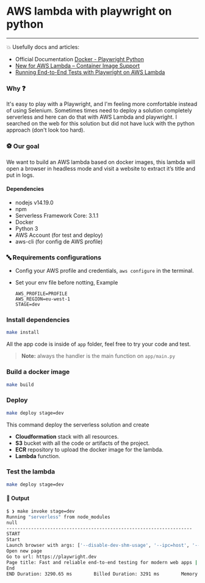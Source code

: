 # AWS lambda with playwright on python
____________________

💥 Usefully docs and articles:

- Official Documentation [Docker - Playwright Python](https://playwright.dev/python/docs/docker)
- [New for AWS Lambda – Container Image Support](https://aws.amazon.com/es/blogs/aws/new-for-aws-lambda-container-image-support/)
- [Running End-to-End Tests with Playwright on AWS Lambda](https://www.larihaataja.com/running-e2e-tests-playwright-aws-lambda#write-comment)

### Why ❓

It's easy to play with a Playwright, and I'm feeling more comfortable instead of using Selenium. Sometimes times need to
deploy a solution completely serverless and here can do that with AWS Lambda and playwright. I searched on the web for 
this solution but did not have luck with the python approach (don't look too hard).

### ⚽ Our goal

We want to build an AWS lambda based on docker images, this lambda will open a browser in headless mode and visit a 
website to extract it’s title and put in logs.

#### Dependencies

- nodejs v14.19.0
- npm
- Serverless Framework Core: 3.1.1
- Docker
- Python 3
- AWS Account (for test and deploy)
- aws-cli (for config de AWS profile)


### 🔤 Requirements configurations

- Config your AWS profile and credentials, `aws configure` in the terminal.
- Set your env file before notting, Example
    
    ```text
    AWS_PROFILE=PROFILE
    AWS_REGION=eu-west-1
    STAGE=dev
    ```

### Install dependencies

```bash
make install
```

All the app code is inside of `app` folder, feel free to try your code and test.

>**Note:** always the handler is the main function on `app/main.py`

### Build a docker image

```bash
make build
```

### Deploy

```bash
make deploy stage=dev
```

This command deploy the serverless solution and create

- **Cloudformation** stack with all resources.
- **S3** bucket with all the code or artifacts of the project.
- **ECR** repository to upload the docker image for the lambda.
- **Lambda** function.

### Test the lambda

```bash
make deploy stage=dev
```

#### 🍔 Output

```bash
$ ❯ make invoke stage=dev                                                                                                                                                                                                  4s  aws-lambda-playwright  18:07:22
Running "serverless" from node_modules
null
--------------------------------------------------------------------
START
Start
Launch browser with args: ['--disable-dev-shm-usage', '--ipc=host', '--single-process']
Open new page
Go to url: https://playwright.dev
Page title: Fast and reliable end-to-end testing for modern web apps | Playwright
End
END Duration: 3290.65 ms        Billed Duration: 3291 ms        Memory Size: 1024 MB    Max Memory Used: 203 MB
```